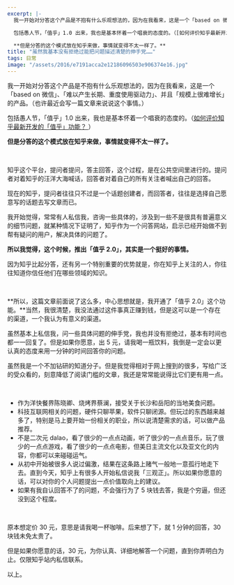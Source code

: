 ```yaml
---
excerpt: |-
  我一开始对分答这个产品是不抱有什么乐观想法的，因为在我看来，这是一个「based on 微信」、「难以产生长期、重度使用驱动力」、并且「规模上很难增长」的产品。（也许最近会写一篇文章来说说这个事情。）

  包括愚人节，「值乎」1.0 出来，我也是基本怀着一个唱衰的态度的。（[如何评价知乎最新开发的「值乎」功能？](https://zhihu.com/question/42001133/answer/93314868)）

  **但是分答的这个模式放在知乎来做，事情就变得不太一样了。**
title: "虽然我基本没有拒绝过能把问题描述清楚的伸手党……"
tags: 日常
image: "/assets/2016/e7191acca2e12186096503e906374e16.jpg"
---
```


我一开始对分答这个产品是不抱有什么乐观想法的，因为在我看来，这是一个「based on 微信」、「难以产生长期、重度使用驱动力」、并且「规模上很难增长」的产品。（也许最近会写一篇文章来说说这个事情。）

包括愚人节，「值乎」1.0 出来，我也是基本怀着一个唱衰的态度的。（[如何评价知乎最新开发的「值乎」功能？ ](https://zhihu.com/question/42001133/answer/93314868)）

**但是分答的这个模式放在知乎来做，事情就变得不太一样了。**

<br>

知乎这个平台，提问者提问，答主回答，这个过程，是在公共空间里进行的。提问者对着知乎的汪洋大海喊话，回答者对着自己的所有关注者喊出自己的回答。

现在的知乎，提问者往往只不过是一个话题创建者，而回答者，往往是选择自己愿意写的话题去写文章而已。

我开始觉得，常常有人私信我，咨询一些具体的，涉及到一些不是很具有普遍意义的细节问题，就某种情况下证明了，知乎作为一个问答网站，启示已经开始做不到帮有疑问的用户，解决具体的问题了。

**所以我觉得，这个时候，推出「值乎 2.0」，其实是一个挺好的事情。**

因为知乎比起分答，还有另一个特别重要的优势就是，你在知乎上关注的人，你往往知道你信任他们在哪些领域的知识。

<br>

**所以，这篇文章前面说了这么多，中心思想就是，我开通了「值乎 2.0」这个功能。**当然，我很清楚，我没法通过这件事真正赚到钱，但是这可以是一个存在的渠道，一个我认为有意义的渠道。

虽然基本上私信我，问一些具体问题的伸手党，我也并没有拒绝过，基本有时间也都一一回复了。但是如果你愿意，出 5 元，请我喝一瓶饮料，我倒是一定会以更认真的态度来用一分钟的时间回答你的问题。

虽然我是一个不加钻研的知道分子。但是我觉得相对于网上搜到的很多，写给广泛的受众看的，刻意降低了阅读门槛的文章，我还是常常能说得比它们更有用一点。

<br>

- 作为洋快餐界陈晓卿、烧烤界蔡澜，接受关于长沙和岳阳的当地美食问题。
- 科技互联网相关的问题，硬件只聊苹果，软件只聊闭源。但玩过的东西越来越多了，特别是马上要开始一份相关的职业，所以说清楚需求的话，可以做产品推荐。
- 不是二次元 dalao，看了很少的一点点动画，听了很少的一点点音乐，玩了很少的一点点游戏，看了很少的一点点电影，但美日主流文化以及亚文化的内容，你都可以来碰碰运气。
- 从初中开始被很多人说过偏激，结果在这条路上赌气一般地一意孤行地走下去。直到今天，知乎上有很多人开始私信说我「三观正」。所以如果你愿意的话，可以对你的个人问题提出一点价值取向上的建议。
- 如果有我自认回答不了的问题，不会强行为了 5 块钱去答，我是个穷逼，但还没到这个程度。

<br>

原本想定价 30 元，意思是请我喝一杯咖啡。后来想了下，就 1 分钟的回答，30 块钱未免太贵了。

但是如果你愿意的话，30 元，为你认真、详细地解答一个问题，直到你弄明白为止。仅限知乎站内私信联系。

以上。
